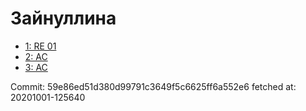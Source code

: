 # Зайнуллина
- [1: RE 01](1.md)
- [2: AC](2.md)
- [3: AC](3.md)

Commit: 59e86ed51d380d99791c3649f5c6625ff6a552e6
 fetched at: 20201001-125640
